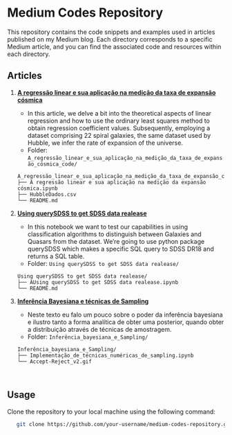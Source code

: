 # Medium Codes Repository

This repository contains the code snippets and examples used in articles published on my Medium blog. Each directory corresponds to a specific Medium article, and you can find the associated code and resources within each directory.

## Articles

1. **[A regressão linear e sua aplicação na medição da taxa de expansão cósmica](https://medium.com/p/ff3fcd7653fe)**
   - In this article, we delve a bit into the theoretical aspects of linear regression and how to use the ordinary least squares method to obtain regression coefficient values. Subsequently, employing a dataset comprising 22 spiral galaxies, the same dataset used by Hubble, we infer the rate of expansion of the universe.
   - Folder: `A_regressão_linear_e_sua_aplicação_na_medição_da_taxa_de_expansão_cósmica_code/`

   ```plaintext
   A_regressão_linear_e_sua_aplicação_na_medição_da_taxa_de_expansão_cósmica_code/
   ├── A regressão linear e sua aplicação na medição da expansão cósmica.ipynb
   ├── HubbleDados.csv
   └── README.md

2. **[Using querySDSS to get SDSS data realease](https://medium.com/@acosmicdebugger/usando-querysdss-para-obter-dados-do-sloan-digital-sky-survey-e-classificar-os-objetos-através-00e716707324)**
    
      - In this notebook we want to test our capabilities in using classification algorithms to distinguish between
Galaxies and Quasars from the dataset. We’re going to use python package querySDSS which makes a
specific SQL query to SDSS DR18 and returns a SQL table.
   - Folder: `Using querySDSS to get SDSS data realease/`

   ```plaintext
   Using querySDSS to get SDSS data realease/
   ├── AUsing querySDSS to get SDSS data realease.ipynb
   └── README.md

3. **[Inferência Bayesiana e técnicas de Sampling](https://medium.com/@acosmicdebugger/infer%C3%AAncia-bayesiana-e-t%C3%A9cnicas-de-sampling-b583005b9398)**
    
      - Neste texto eu falo um pouco sobre o poder da inferência bayesiana e ilustro tanto a forma analítica de obter uma posterior, quando obter a distribuição através de técnicas de amostragem.
   - Folder: `Inferência_bayesiana_e_Sampling/`

   ```plaintext
   Inferência_bayesiana_e_Sampling/
   ├── Implementação_de_técnicas_numéricas_de_sampling.ipynb
   └── Accept-Reject_v2.gif



## Usage

Clone the repository to your local machine using the following command:
   ```bash
      git clone https://github.com/your-username/medium-codes-repository.git
   ```
   
